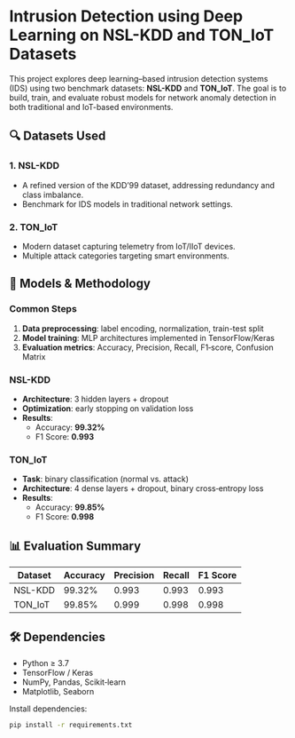 # Intrusion Detection using Deep Learning on NSL-KDD and TON_IoT Datasets

This project explores deep learning–based intrusion detection systems (IDS) using two benchmark datasets: **NSL-KDD** and **TON_IoT**. The goal is to build, train, and evaluate robust models for network anomaly detection in both traditional and IoT-based environments.

## 🔍 Datasets Used

### 1. NSL-KDD
- A refined version of the KDD’99 dataset, addressing redundancy and class imbalance.
- Benchmark for IDS models in traditional network settings.

### 2. TON_IoT
- Modern dataset capturing telemetry from IoT/IIoT devices.
- Multiple attack categories targeting smart environments.

## 🧠 Models & Methodology

### Common Steps
1. **Data preprocessing**: label encoding, normalization, train-test split  
2. **Model training**: MLP architectures implemented in TensorFlow/Keras  
3. **Evaluation metrics**: Accuracy, Precision, Recall, F1‑score, Confusion Matrix  

### NSL-KDD
- **Architecture**: 3 hidden layers + dropout  
- **Optimization**: early stopping on validation loss  
- **Results**:
  - Accuracy: **99.32%**
  - F1 Score: **0.993**

### TON_IoT
- **Task**: binary classification (normal vs. attack)  
- **Architecture**: 4 dense layers + dropout, binary cross‑entropy loss  
- **Results**:
  - Accuracy: **99.85%**
  - F1 Score: **0.998**

## 📊 Evaluation Summary

| Dataset   | Accuracy | Precision | Recall | F1 Score |
|-----------|----------|-----------|--------|----------|
| NSL-KDD   | 99.32%   | 0.993     | 0.993  | 0.993    |
| TON_IoT   | 99.85%   | 0.999     | 0.998  | 0.998    |

## 🛠️ Dependencies

- Python ≥ 3.7  
- TensorFlow / Keras  
- NumPy, Pandas, Scikit‑learn  
- Matplotlib, Seaborn  

Install dependencies:

```bash
pip install -r requirements.txt
